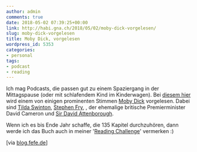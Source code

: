 ```yaml
---
author: admin
comments: true
date: 2018-05-02 07:39:25+00:00
link: http://habi.gna.ch/2018/05/02/moby-dick-vorgelesen/
slug: moby-dick-vorgelesen
title: Moby Dick, vorgelesen
wordpress_id: 5353
categories:
- personal
tags:
- podcast
- reading
---
```


Ich mag Podcasts, die passen gut zu einem Spaziergang in der Mittagspause (oder mit schlafendem Kind im Kinderwagen). Bei [diesem hier](https://overcast.fm/itunes561715706/the-moby-dick-big-read) wird einem von einigen prominenten Stimmen [Moby Dick](https://en.wikipedia.org/wiki/Moby-Dick) vorgelesen. Dabei sind [Tilda Swinton](https://en.wikipedia.org/wiki/Tilda_Swinton), [Stephen Fry](http://www.stephenfry.com/), , der ehemalige britische Premierminister David Cameron und [Sir David Attenborough](https://youtu.be/enu-qR0H_uk).

Wenn ich es bis Ende Jahr schaffe, die 135 Kapitel durchzuhören, dann werde ich das Buch auch in meiner '[Reading Challenge](https://www.goodreads.com/user_challenges/11847491)' vermerken :)

[via [blog.fefe.de](https://blog.fefe.de/?ts=a4181f01)]
